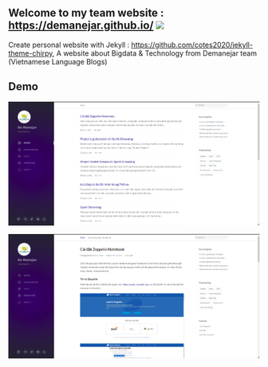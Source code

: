 Welcome to my team website : https://demanejar.github.io/ ![](https://img.shields.io/badge/license-MIT-green)
---
Create personal website with Jekyll : https://github.com/cotes2020/jekyll-theme-chirpy, A website about Bigdata & Technology from Demanejar team (Vietnamese Language Blogs)

## Demo 

![](https://raw.githubusercontent.com/demanejar/image-collection/main/demanejar-images/1.png)

![](https://raw.githubusercontent.com/demanejar/image-collection/main/demanejar-images/2.png)
